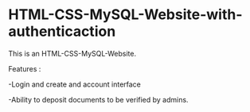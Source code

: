 # HTML-CSS-MySQL-Website-with-authenticaction

This is an HTML-CSS-MySQL-Website.

Features :

-Login and create and account interface 




-Ability to deposit documents to be verified by admins.
